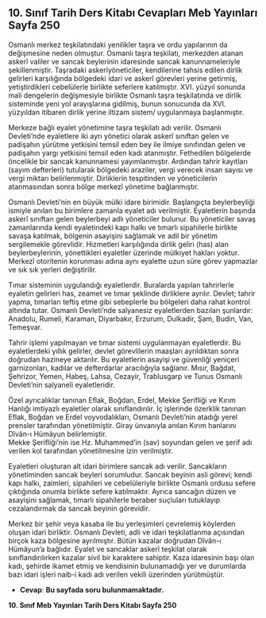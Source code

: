 ## 10. Sınıf Tarih Ders Kitabı Cevapları Meb Yayınları Sayfa 250

Osmanlı merkez teşkilatındaki yenilikler taşra ve ordu yapılarının da değişmesine neden olmuştur. Osmanlı taşra teşkilatı, merkezden atanan askerî valiler ve sancak beylerinin idaresinde sancak kanunnameleriyle şekillenmiştir. Taşradaki askerîyöneticiler, kendilerine tahsis edilen dirlik gelirleri karşılığında bölgedeki idari ve askerî görevleri yerine getirmiş, yetiştirdikleri cebelülerle birlikte seferlere katılmıştır. XVI. yüzyıl sonunda mali dengelerin değişmesiyle birlikte Osmanlı taşra teşkilatında ve dirlik sisteminde yeni yol arayışlarına gidilmiş, bunun sonucunda da XVI. yüzyıldan itibaren dirlik yerine iltizam sistem/ uygulanmaya başlanmıştır.

Merkeze bağlı eyalet yönetimine taşra teşkilatı adı verilir. Osmanlı Devleti’nde eyaletlere iki ayrı yönetici olarak askerî sınıftan gelen ve padişahın yürütme yetkisini temsil eden bey ile ilmiye sınıfından gelen ve padişahın yargı yetkisini temsil eden kadı atanmıştır. Fethedilen bölgelerde öncelikle bir sancak kanunnamesi yayımlanmıştır. Ardından tahrir kayıtları (sayım defterleri) tutularak bölgedeki araziler, vergi verecek insan sayısı ve vergi miktarı belirlenmiştir. Dirliklerin tespitinden ve yöneticilerin atanmasından sonra bölge merkezî yönetime bağlanmıştır.

Osmanlı Devleti’nin en büyük mülki idare birimidir. Başlangıçta beylerbeyliği ismiyle anılan bu birimlere zamanla eyalet adı verilmiştir. Eyaletlerin başında askerî sınıftan gelen beylerbeyi adlı yöneticiler bulunur. Bu yöneticiler savaş zamanlarında kendi eyaletindeki kapı halkı ve tımarlı sipahilerle birlikte savaşa katılmak, bölgenin asayişini sağlamak ve adil bir yönetim sergilemekle görevlidir. Hizmetleri karşılığında dirlik geliri (has) alan beylerbeylerinin, yönettikleri eyaletler üzerinde mülkiyet hakları yoktur. Merkezî otoritenin korunması adına aynı eyalette uzun süre görev yapmazlar ve sık sık yerleri değiştirilir.

Tımar sisteminin uygulandığı eyaletlerdir. Buralarda yapılan tahrirlerle eyaletin gelirleri has, zeamet ve tımar şeklinde dirliklere ayrılır. Devlet; tahrir yapma, tımarları teftiş etme gibi sebeplerle bu bölgeleri daha rahat kontrol altında tutar. Osmanlı Devleti’nde salyanesiz eyaletlerden bazıları şunlardır: Anadolu, Rumeli, Karaman, Diyarbakır, Erzurum, Dulkadir, Şam, Budin, Van, Temeşvar.

Tahrir işlemi yapılmayan ve tımar sistemi uygulanmayan eyaletlerdir. Bu eyaletlerdeki yıllık gelirler, devlet görevlilerin maaşları ayrıldıktan sonra doğrudan hazineye aktarılır. Bu eyaletlerin asayişi ve güvenliği yeniçeri garnizonları, kadılar ve defterdarlar aracılığıyla sağlanır. Mısır, Bağdat, Şehrizor, Yemen, Habeş, Lahsa, Cezayir, Trablusgarp ve Tunus Osmanlı Devleti’nin salyaneli eyaletleridir.

Özel ayrıcalıklar tanınan Eflak, Boğdan, Erdel, Mekke Şerifliği ve Kırım Hanlığı imtiyazlı eyaletler olarak sınıflandırılır. İç işlerinde özerklik tanınan Eflak, Boğdan ve Erdel voyvodalıkları, Osmanlı Devleti’nin atadığı yerel prensler tarafından yönetilmiştir. Giray ünvanıyla anılan Kırım hanlarını Dîvân-ı Hümâyun belirlemiştir.  
 Mekke Şerifliği’nin ise Hz. Muhammed’in (sav) soyundan gelen ve şerif adı verilen kol tarafından yönetilmesine izin verilmiştir.

Eyaletleri oluşturan alt idari birimlere sancak adı verilir. Sancakların yönetiminden sancak beyleri sorumludur. Sancak beyinin asli görevi; kendi kapı halkı, zaimleri, sipahileri ve cebelüleriyle birlikte Osmanlı ordusu sefere çıktığında onumla birlikte sefere katılmaktır. Ayrıca sancağın düzen ve asayişini sağlamak, tımarlı sipahilerle beraber suçluları tutuklayıp cezalandırmak da sancak beyinin görevidir.

Merkez bir şehir veya kasaba ile bu yerleşimleri çevrelemiş köylerden oluşan idari birliktir. Osmanlı Devleti, adli ve idari teşkilatlanma açısından birçok kaza bölgesine ayrılmıştır. Bütün kazalar doğrudan Dîvân-ı Hümâyun’a bağlıdır. Eyalet ve sancaklar askerî teşkilat olarak sınıflandırılırken kazalar sivil bir karaktere sahiptir. Kaza idaresinin başı olan kadı, şehirde ikamet etmiş ve kendisinin bulunamadığı yer ve durumlarda bazı idari işleri naib-i kadı adı verilen vekili üzerinden yürütmüştür.

* **Cevap**: **Bu sayfada soru bulunmamaktadır.**

**10. Sınıf Meb Yayınları Tarih Ders Kitabı Sayfa 250**